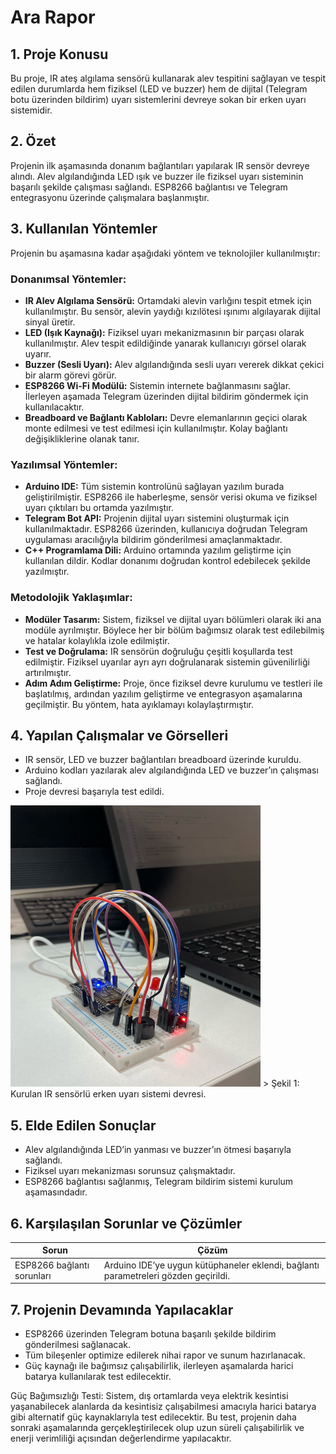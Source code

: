 # Ara Rapor

## 1. Proje Konusu 
Bu proje, IR ateş algılama sensörü kullanarak alev tespitini sağlayan ve tespit edilen durumlarda hem fiziksel (LED ve buzzer) hem de dijital (Telegram botu üzerinden bildirim) uyarı sistemlerini devreye sokan bir erken uyarı sistemidir.

## 2. Özet 
Projenin ilk aşamasında donanım bağlantıları yapılarak IR sensör devreye alındı. Alev algılandığında LED ışık ve buzzer ile fiziksel uyarı sisteminin başarılı şekilde çalışması sağlandı. ESP8266 bağlantısı ve Telegram entegrasyonu üzerinde çalışmalara başlanmıştır.

## 3. Kullanılan Yöntemler

Projenin bu aşamasına kadar aşağıdaki yöntem ve teknolojiler kullanılmıştır:

### Donanımsal Yöntemler:
- **IR Alev Algılama Sensörü:** Ortamdaki alevin varlığını tespit etmek için kullanılmıştır. Bu sensör, alevin yaydığı kızılötesi ışınımı algılayarak dijital sinyal üretir.
- **LED (Işık Kaynağı):** Fiziksel uyarı mekanizmasının bir parçası olarak kullanılmıştır. Alev tespit edildiğinde yanarak kullanıcıyı görsel olarak uyarır.
- **Buzzer (Sesli Uyarı):** Alev algılandığında sesli uyarı vererek dikkat çekici bir alarm görevi görür.
- **ESP8266 Wi-Fi Modülü:** Sistemin internete bağlanmasını sağlar. İlerleyen aşamada Telegram üzerinden dijital bildirim göndermek için kullanılacaktır.
- **Breadboard ve Bağlantı Kabloları:** Devre elemanlarının geçici olarak monte edilmesi ve test edilmesi için kullanılmıştır. Kolay bağlantı değişikliklerine olanak tanır.

### Yazılımsal Yöntemler:
- **Arduino IDE:** Tüm sistemin kontrolünü sağlayan yazılım burada geliştirilmiştir. ESP8266 ile haberleşme, sensör verisi okuma ve fiziksel uyarı çıktıları bu ortamda yazılmıştır.
- **Telegram Bot API:** Projenin dijital uyarı sistemini oluşturmak için kullanılmaktadır. ESP8266 üzerinden, kullanıcıya doğrudan Telegram uygulaması aracılığıyla bildirim gönderilmesi amaçlanmaktadır.
- **C++ Programlama Dili:** Arduino ortamında yazılım geliştirme için kullanılan dildir. Kodlar donanımı doğrudan kontrol edebilecek şekilde yazılmıştır.

### Metodolojik Yaklaşımlar:
- **Modüler Tasarım:** Sistem, fiziksel ve dijital uyarı bölümleri olarak iki ana modüle ayrılmıştır. Böylece her bir bölüm bağımsız olarak test edilebilmiş ve hatalar kolaylıkla izole edilmiştir.
- **Test ve Doğrulama:** IR sensörün doğruluğu çeşitli koşullarda test edilmiştir. Fiziksel uyarılar ayrı ayrı doğrulanarak sistemin güvenilirliği artırılmıştır.
- **Adım Adım Geliştirme:** Proje, önce fiziksel devre kurulumu ve testleri ile başlatılmış, ardından yazılım geliştirme ve entegrasyon aşamalarına geçilmiştir. Bu yöntem, hata ayıklamayı kolaylaştırmıştır.



## 4. Yapılan Çalışmalar ve Görselleri
- IR sensör, LED ve buzzer bağlantıları breadboard üzerinde kuruldu.
- Arduino kodları yazılarak alev algılandığında LED ve buzzer’ın çalışması sağlandı.
- Proje devresi başarıyla test edildi.
  

<img src="Figures/devre.jpeg" alt="Devre Görseli" width="400" height="450">
> Şekil 1: Kurulan IR sensörlü erken uyarı sistemi devresi.

## 5. Elde Edilen Sonuçlar
- Alev algılandığında LED’in yanması ve buzzer’ın ötmesi başarıyla sağlandı.
- Fiziksel uyarı mekanizması sorunsuz çalışmaktadır.
- ESP8266 bağlantısı sağlanmış, Telegram bildirim sistemi kurulum aşamasındadır.

## 6. Karşılaşılan Sorunlar ve Çözümler
| Sorun | Çözüm |
|-------------------------------|--------------------------------------------------------------|
| ESP8266 bağlantı sorunları | Arduino IDE’ye uygun kütüphaneler eklendi, bağlantı parametreleri gözden geçirildi. |

## 7. Projenin Devamında Yapılacaklar
- ESP8266 üzerinden Telegram botuna başarılı şekilde bildirim gönderilmesi sağlanacak.
- Tüm bileşenler optimize edilerek nihai rapor ve sunum hazırlanacak.
- Güç kaynağı ile bağımsız çalışabilirlik, ilerleyen aşamalarda harici batarya kullanılarak test edilecektir.

Güç Bağımsızlığı Testi: Sistem, dış ortamlarda veya elektrik kesintisi yaşanabilecek alanlarda da kesintisiz çalışabilmesi amacıyla harici batarya gibi alternatif güç kaynaklarıyla test edilecektir. Bu test, projenin daha sonraki aşamalarında gerçekleştirilecek olup uzun süreli çalışabilirlik ve enerji verimliliği açısından değerlendirme yapılacaktır.

